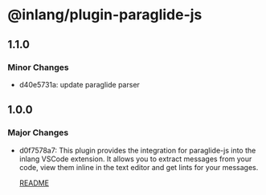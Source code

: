 # @inlang/plugin-paraglide-js

## 1.1.0

### Minor Changes

- d40e5731a: update paraglide parser

## 1.0.0

### Major Changes

- d0f7578a7: This plugin provides the integration for paraglide-js into the inlang VSCode extension. It allows you to extract messages from your code, view them inline in the text editor and get lints for your messages.

  [README](./README.md)
